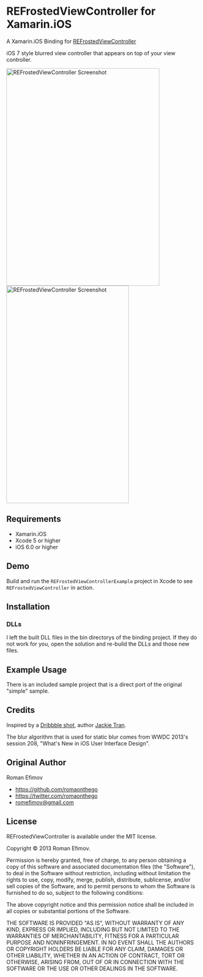 # REFrostedViewController for Xamarin.iOS

A Xamarin.iOS Binding for [REFrostedViewController](https://github.com/romaonthego/REFrostedViewController)

iOS 7 style blurred view controller that appears on top of your view controller.

<img src="https://github.com/therealjohn/REFrostedViewController/raw/master/Screenshot.png" alt="REFrostedViewController Screenshot" width="400" height="568" />
<img src="https://github.com/therealjohn/REFrostedViewController/raw/master/Demo.gif" alt="REFrostedViewController Screenshot" width="320" height="568" />

## Requirements
* Xamarin.iOS
* Xcode 5 or higher
* iOS 6.0 or higher

## Demo

Build and run the `REFrostedViewControllerExample` project in Xcode to see `REFrostedViewController` in action.

## Installation

### DLLs

I left the built DLL files in the bin directorys of the binding project. If they do not work for you, open the solution and re-build the DLLs and those new files.



## Example Usage

There is an included sample project that is a direct port of the original "simple" sample. 

## Credits

Inspired by a [Dribbble shot](http://dribbble.com/shots/1173945-Menu-Concept-1), author [Jackie Tran](http://dribbble.com/jackietrananh).

The blur algorithm that is used for static blur comes from WWDC 2013's session 208, "What's New in iOS User Interface Design".

## Original Author

Roman Efimov

- https://github.com/romaonthego
- https://twitter.com/romaonthego
- romefimov@gmail.com

## License

REFrostedViewController is available under the MIT license.

Copyright © 2013 Roman Efimov.

Permission is hereby granted, free of charge, to any person obtaining a copy of this software and associated documentation files (the "Software"), to deal in the Software without restriction, including without limitation the rights to use, copy, modify, merge, publish, distribute, sublicense, and/or sell copies of the Software, and to permit persons to whom the Software is furnished to do so, subject to the following conditions:

The above copyright notice and this permission notice shall be included in all copies or substantial portions of the Software.

THE SOFTWARE IS PROVIDED "AS IS", WITHOUT WARRANTY OF ANY KIND, EXPRESS OR IMPLIED, INCLUDING BUT NOT LIMITED TO THE WARRANTIES OF MERCHANTABILITY, FITNESS FOR A PARTICULAR PURPOSE AND NONINFRINGEMENT. IN NO EVENT SHALL THE AUTHORS OR COPYRIGHT HOLDERS BE LIABLE FOR ANY CLAIM, DAMAGES OR OTHER LIABILITY, WHETHER IN AN ACTION OF CONTRACT, TORT OR OTHERWISE, ARISING FROM, OUT OF OR IN CONNECTION WITH THE SOFTWARE OR THE USE OR OTHER DEALINGS IN THE SOFTWARE.
